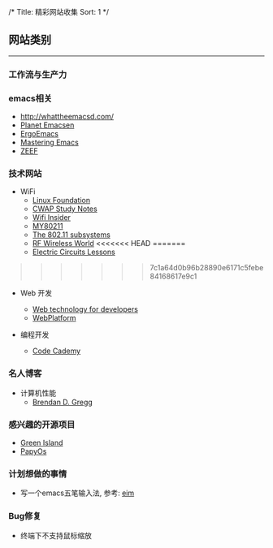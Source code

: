 /*
  Title: 精彩网站收集
  Sort: 1
  */

## 网站类别
----
### 工作流与生产力

### emacs相关
- <http://whattheemacsd.com/>
- [Planet Emacsen](http://planet.emacsen.org/)
- [ErgoEmacs](http://ergoemacs.org)
- [Mastering Emacs](http://www.masteringemacs.org)
- [ZEEF](https://emacs.zeef.com/ehartc)

### 技术网站    
- WiFi
  - [Linux Foundation](http://www.linuxfoundation.org/collaborate/workgroups/networking/group)
  - [CWAP Study Notes](http://mrncciew.com)
  - [Wifi Insider](http://wifi-insider.com/wlan)
  - [MY80211](http://www.my80211.com)
  - [The 802.11 subsystems](https://www.kernel.org/doc/htmldocs/80211/index.html)
  - [RF Wireless World](http://www.rfwireless-world.com/)
<<<<<<< HEAD
=======
  - [Electric Circuits Lessons](http://www.allaboutcircuits.com/textbook)
>>>>>>> 7c1a64d0b96b28890e6171c5febe84168617e9c1

- Web 开发
  - [Web technology for developers](https://developer.mozilla.org/en-US/docs/Web)
  - [WebPlatform](https://www.webplatform.org/)

- 编程开发
  - [Code Cademy](https://www.codecademy.com/)

### 名人博客  
- 计算机性能  
  - [Brendan D. Gregg](http://www.brendangregg.com)
  
### 感兴趣的开源项目

   - [Green Island](https://github.com/greenisland/greenisland)
   - [PapyOs](https://github.com/papyros/papyros.git)

### 计划想做的事情

   - 写一个emacs五笔输入法, 参考: [eim](https://github.com/viogus/eim)

### Bug修复  

- 终端下不支持鼠标缩放
